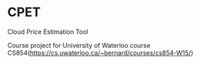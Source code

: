 # CPET
Cloud Price Estimation Tool

Course project for University of Waterloo course CS854(https://cs.uwaterloo.ca/~bernard/courses/cs854-W15/)
